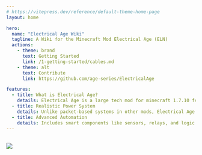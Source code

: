 ```yaml
---
# https://vitepress.dev/reference/default-theme-home-page
layout: home

hero:
  name: "Electrical Age Wiki"
  tagline: A Wiki for the Minecraft Mod Electrical Age (ELN)
  actions:
    - theme: brand
      text: Getting Started
      link: /1-getting-started/cables.md
    - theme: alt
      text: Contribute
      link: https://github.com/age-series/ElectricalAge

features:
  - title: What is Electrical Age?
    details: Electrical Age is a large tech mod for minecraft 1.7.10 featuring 150+ new items, blocks, and mechanics, developed over more than a year.
  - title: Realistic Power System
    details: Unlike packet-based systems in other mods, Electrical Age uses continuous electricity flow based on voltage and amperage, enabling more realistic and complex simulations.
  - title: Advanced Automation
    details: Includes smart components like sensors, relays, and logic gates for building fully automated, responsive systems.
---
```


<br>
<img src="/main/wiki-banner.png" class="rounded" />